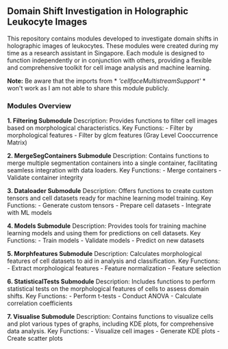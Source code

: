 ## Domain Shift Investigation in Holographic Leukocyte Images

This repository contains modules developed to investigate domain shifts in holographic images of leukocytes. These modules were created during my time as a research assistant in Singapore. Each module is designed to function independently or in conjunction with others, providing a flexible and comprehensive toolkit for cell image analysis and machine learning. 

__Note:__ Be aware that the imports from * *'cellfaceMultistreamSupport'* * won't work as I am not able to share this module publicly.

### Modules Overview

__1. Filtering Submodule__
Description: Provides functions to filter cell images based on morphological characteristics.
Key Functions:
    - Filter by morphological features
    - Filter by glcm features (Gray Level Cooccurrence Matrix)

__2. MergeSegContainers Submodule__
Description: Contains functions to merge multiple segmentation containers into a single container, facilitating seamless integration with data loaders.
Key Functions:
    - Merge containers
    - Validate container integrity

__3. Dataloader Submodule__
Description: Offers functions to create custom tensors and cell datasets ready for machine learning model training.
Key Functions:
    - Generate custom tensors
    - Prepare cell datasets
    - Integrate with ML models

__4. Models Submodule__
Description: Provides tools for training machine learning models and using them for predictions on cell datasets.
Key Functions:
    - Train models
    - Validate models
    - Predict on new datasets

__5. Morphfeatures Submodule__
Description: Calculates morphological features of cell datasets to aid in analysis and classification.
Key Functions:
    - Extract morphological features
    - Feature normalization
    - Feature selection

__6. StatisticalTests Submodule__
Description: Includes functions to perform statistical tests on the morphological features of cells to assess domain shifts.
Key Functions:
    - Perform t-tests
    - Conduct ANOVA
    - Calculate correlation coefficients

__7. Visualise Submodule__
Description: Contains functions to visualize cells and plot various types of graphs, including KDE plots, for comprehensive data analysis.
Key Functions:
    - Visualize cell images
    - Generate KDE plots
    - Create scatter plots
